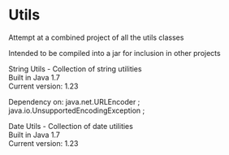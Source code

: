 # Utils
Attempt at a combined project of all the utils classes

Intended to be compiled into a jar for inclusion in other projects

String Utils - Collection of string utilities <br>
  Built in Java 1.7 <br>
  Current version: 1.23<br>
  
  Dependency on: java.net.URLEncoder ;
	java.io.UnsupportedEncodingException ;
	
Date Utils - Collection of date utilities <br>
  Built in Java 1.7 <br>
  Current version: 1.23<br>